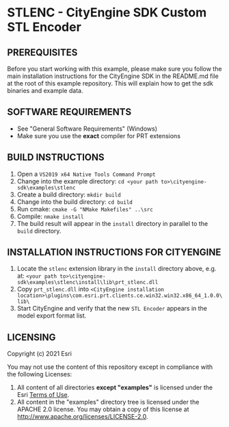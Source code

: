 # STLENC - CityEngine SDK Custom STL Encoder

## PREREQUISITES

Before you start working with this example, please make sure you follow the main installation instructions for the CityEngine SDK in the README.md file at the root of this example repository. This will explain how to get the sdk binaries and example data.

## SOFTWARE REQUIREMENTS

* See "General Software Requirements" (Windows)
* Make sure you use the **exact** compiler for PRT extensions

## BUILD INSTRUCTIONS

1. Open a `VS2019 x64 Native Tools Command Prompt`
1. Change into the example directory: `cd <your path to>\cityengine-sdk\examples\stlenc`
1. Create a build directory: `mkdir build`
1. Change into the build directory: `cd build`
1. Run cmake: `cmake -G "NMake Makefiles" ..\src`
1. Compile: `nmake install`
1. The build result will appear in the `install` directory in parallel to the `build` directory.

## INSTALLATION INSTRUCTIONS FOR CITYENGINE

1. Locate the `stlenc` extension library in the `install` directory above, e.g. at:
   `<your path to>\cityengine-sdk\examples\stlenc\install\lib\prt_stlenc.dll`
1. Copy `prt_stlenc.dll` into `<CityEngine installation location>\plugins\com.esri.prt.clients.ce.win32.win32.x86_64_1.0.0\lib\`
1. Start CityEngine and verify that the new `STL Encoder` appears in the model export format list.

## LICENSING

Copyright (c) 2021 Esri

You may not use the content of this repository except in compliance with the following Licenses:
  1. All content of all directories **except "examples"** is licensed under the Esri [Terms of Use](http://www.esri.com/legal/licensing-translations).
  2. All content in the "examples" directory tree is licensed under the APACHE 2.0 license. You may obtain a copy of this license at http://www.apache.org/licenses/LICENSE-2.0.
